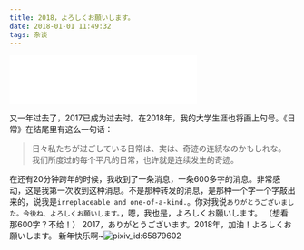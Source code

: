 ```yaml
---
title: 2018，よろしくお願いします。
date: 2018-01-01 11:49:32
tags: 杂谈
---
```


<iframe frameborder="no" border="0" marginwidth="0" marginheight="0" width=330 height=86 src="//music.163.com/outchain/player?type=2&id=651241&auto=1&height=66"></iframe>

又一年过去了，2017已成为过去时。在2018年，我的大学生涯也将画上句号。《日常》在结尾里有这么一句话：
> 日々私たちが过ごしている日常は、実は、奇迹の连続なのかもしれな。
> 我们所度过的每个平凡的日常，也许就是连续发生的奇迹。

在还有20分钟跨年的时候，我收到了一条消息，一条600多字的消息。非常感动，这是我第一次收到这种消息。不是那种转发的消息，是那种一个字一个字敲出来的，说我是`irreplaceable and one-of-a-kind.`。你对我说`ありがとうございました。今後ね、よろしくお願いします。`，嗯，我也是，よろしくお願いします。
（想看那600字？不给！）
2017，ありがとうございます。2018年，加油！よろしくお願いします。
新年快乐啊~![pixiv_id:65879602](https://i.loli.net/2018/01/02/5a4afe761b1eb.jpg)